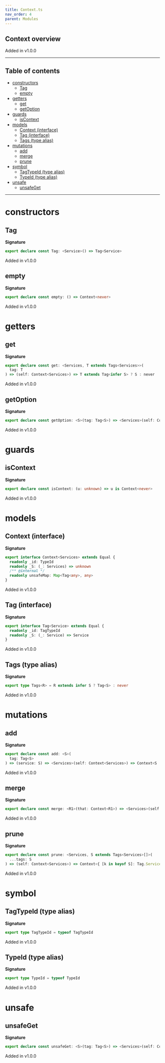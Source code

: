 ```yaml
---
title: Context.ts
nav_order: 4
parent: Modules
---
```


## Context overview

Added in v1.0.0

---

<h2 class="text-delta">Table of contents</h2>

- [constructors](#constructors)
  - [Tag](#tag)
  - [empty](#empty)
- [getters](#getters)
  - [get](#get)
  - [getOption](#getoption)
- [guards](#guards)
  - [isContext](#iscontext)
- [models](#models)
  - [Context (interface)](#context-interface)
  - [Tag (interface)](#tag-interface)
  - [Tags (type alias)](#tags-type-alias)
- [mutations](#mutations)
  - [add](#add)
  - [merge](#merge)
  - [prune](#prune)
- [symbol](#symbol)
  - [TagTypeId (type alias)](#tagtypeid-type-alias)
  - [TypeId (type alias)](#typeid-type-alias)
- [unsafe](#unsafe)
  - [unsafeGet](#unsafeget)

---

# constructors

## Tag

**Signature**

```ts
export declare const Tag: <Service>() => Tag<Service>
```

Added in v1.0.0

## empty

**Signature**

```ts
export declare const empty: () => Context<never>
```

Added in v1.0.0

# getters

## get

**Signature**

```ts
export declare const get: <Services, T extends Tags<Services>>(
  tag: T
) => (self: Context<Services>) => T extends Tag<infer S> ? S : never
```

Added in v1.0.0

## getOption

**Signature**

```ts
export declare const getOption: <S>(tag: Tag<S>) => <Services>(self: Context<Services>) => Option<S>
```

Added in v1.0.0

# guards

## isContext

**Signature**

```ts
export declare const isContext: (u: unknown) => u is Context<never>
```

Added in v1.0.0

# models

## Context (interface)

**Signature**

```ts
export interface Context<Services> extends Equal {
  readonly _id: TypeId
  readonly _S: (_: Services) => unknown
  /** @internal */
  readonly unsafeMap: Map<Tag<any>, any>
}
```

Added in v1.0.0

## Tag (interface)

**Signature**

```ts
export interface Tag<Service> extends Equal {
  readonly _id: TagTypeId
  readonly _S: (_: Service) => Service
}
```

Added in v1.0.0

## Tags (type alias)

**Signature**

```ts
export type Tags<R> = R extends infer S ? Tag<S> : never
```

Added in v1.0.0

# mutations

## add

**Signature**

```ts
export declare const add: <S>(
  tag: Tag<S>
) => (service: S) => <Services>(self: Context<Services>) => Context<S | Services>
```

Added in v1.0.0

## merge

**Signature**

```ts
export declare const merge: <R1>(that: Context<R1>) => <Services>(self: Context<Services>) => Context<R1 | Services>
```

Added in v1.0.0

## prune

**Signature**

```ts
export declare const prune: <Services, S extends Tags<Services>[]>(
  ...tags: S
) => (self: Context<Services>) => Context<{ [k in keyof S]: Tag.Service<S[k]> }[number]>
```

Added in v1.0.0

# symbol

## TagTypeId (type alias)

**Signature**

```ts
export type TagTypeId = typeof TagTypeId
```

Added in v1.0.0

## TypeId (type alias)

**Signature**

```ts
export type TypeId = typeof TypeId
```

Added in v1.0.0

# unsafe

## unsafeGet

**Signature**

```ts
export declare const unsafeGet: <S>(tag: Tag<S>) => <Services>(self: Context<Services>) => S
```

Added in v1.0.0

